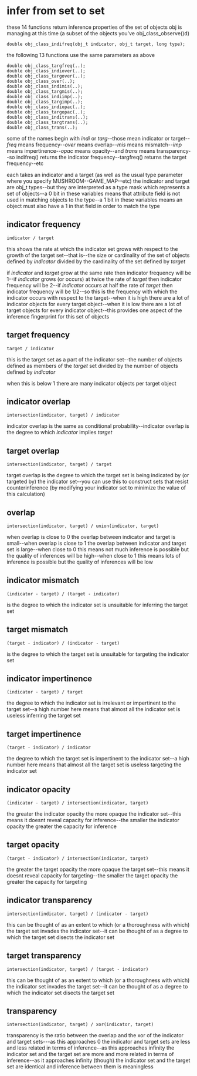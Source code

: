 # infer from set to set

these 14 functions return inference properties of the set of objects obj is managing at this time (a subset of the objects you've obj_class_observe()d)

    double obj_class_indifreq(obj_t indicator, obj_t target, long type);

the following 13 functions use the same parameters as above

    double obj_class_targfreq(..);
    double obj_class_indiover(..);
    double obj_class_targover(..);
    double obj_class_over(..);
    double obj_class_indimis(..);
    double obj_class_targmis(..);
    double obj_class_indiimp(..);
    double obj_class_targimp(..);
    double obj_class_indiopac(..);
    double obj_class_targopac(..);
    double obj_class_inditrans(..);
    double obj_class_targtrans(..);
    double obj_class_trans(..);

some of the names begin with *indi* or *targ*--those mean indicator or target--*freq* means frequency--*over* means overlap--*mis* means mismatch--*imp* means impertinence--*opac* means opacity--and *trans* means transparency--so indifreq() returns the indicator frequency--targfreq() returns the target frequency--etc

each takes an indicator and a target (as well as the usual type parameter where you specify MUSHROOM--GAME_MAP--etc) the indicator and target are obj_t types--but they are interpreted as a type mask which represents a set of objects--a 0 bit in these variables means that attribute field is not used in matching objects to the type--a 1 bit in these variables means an object must also have a 1 in that field in order to match the type

## indicator frequency

    indicator / target

this shows the rate at which the indicator set grows with respect to the growth of the target set--that is--the size or cardinality of the set of objects defined by *indicator* divided by the cardinality of the set defined by *target*

if *indicator* and *target* grow at the same rate then indicator frequency will be 1--if *indicator* grows (or occurs) at twice the rate of *target* then indicator frequency will be 2--if *indicator* occurs at half the rate of *target* then indicator frequency will be 1/2--so this is the frequency with which the indicator occurs with respect to the target--when it is high there are a lot of indicator objects for every target object--when it is low there are a lot of target objects for every indicator object--this provides one aspect of the inference fingerprint for this set of objects

## target frequency

    target / indicator

this is the target set as a part of the indicator set--the number of objects defined as members of the *target* set divided by the number of objects defined by *indicator*

when this is below 1 there are many indicator objects per target object

## indicator overlap

    intersection(indicator, target) / indicator

indicator overlap is the same as conditional probability--indicator overlap is the degree to which *indicator* implies *target*

## target overlap

    intersection(indicator, target) / target

target overlap is the degree to which the target set is being indicated by (or targeted by) the indicator set--you can use this to construct sets that resist counterinference (by modifying your indicator set to minimize the value of this calculation)

## overlap

    intersection(indicator, target) / union(indicator, target)

when overlap is close to 0 the overlap between indicator and target is small--when overlap is close to 1 the overlap between indicator and target set is large--when close to 0 this means not much inference is possible but the quality of inferences will be high--when close to 1 this means lots of inference is possible but the quality of inferences will be low

## indicator mismatch

    (indicator - target) / (target - indicator)

is the degree to which the indicator set is unsuitable for inferring the target set

## target mismatch

    (target - indicator) / (indicator - target)

is the degree to which the target set is unsuitable for targeting the indicator set

## indicator impertinence

    (indicator - target) / target

the degree to which the indicator set is irrelevant or impertinent to the target set--a high number here means that almost all the indicator set is useless inferring the target set

## target impertinence

    (target - indicator) / indicator

the degree to which the target set is impertinent to the indicator set--a high number here means that almost all the target set is useless targeting the indicator set

## indicator opacity

    (indicator - target) / intersection(indicator, target)

the greater the indicator opacity the more opaque the indicator set--this means it doesnt reveal capacity for inference--the smaller the indicator opacity the greater the capacity for inference

## target opacity

    (target - indicator) / intersection(indicator, target)

the greater the target opacity the more opaque the target set--this means it doesnt reveal capacity for targeting--the smaller the target opacity the greater the capacity for targeting

## indicator transparency

    intersection(indicator, target) / (indicator - target)

this can be thought of as an extent to which (or a thoroughness with which) the target set invades the indicator set--it can be thought of as a degree to which the target set disects the indicator set

## target transparency

    intersection(indicator, target) / (target - indicator)

this can be thought of as an extent to which (or a thoroughness with which) the indicator set invades the target set--it can be thought of as a degree to which the indicator set disects the target set

## transparency

    intersection(indicator, target) / xor(indicator, target)

transparency is the ratio between the overlap and the xor of the indicator and target sets---as this approaches 0 the indicator and target sets are less and less related in terms of inference--as this approaches infinity the indicator set and the target set are more and more related in terms of inference--as it approaches infinity (though) the indicator set and the target set are identical and inference between them is meaningless
